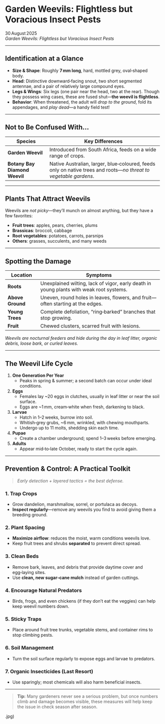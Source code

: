 # Garden Weevils: Flightless but Voracious Insect Pests

30 August 2025  
*Garden Weevils: Flightless but Voracious Insect Pests*

---

## Identification at a Glance

- **Size & Shape**: Roughly **7 mm long**, hard, mottled grey, oval‑shaped body.  
- **Head**: Distinctive downward‑facing snout, two short segmented antennae, and a pair of relatively large compound eyes.  
- **Legs & Wings**: Six legs (one pair near the head, two at the rear). Though they possess wing cases, these are fused shut—**the weevil is flightless**.  
- **Behavior**: When threatened, the adult will *drop to the ground*, fold its appendages, and *play dead*—a handy field test!

---

## Not to Be Confused With…

| Species | Key Differences |
|---------|-----------------|
| **Garden Weevil** | Introduced from South Africa, feeds on a wide range of crops. |
| **Botany Bay Diamond Weevil** | Native Australian, larger, blue‑coloured, feeds only on native trees and roots—*no threat to vegetable gardens*. |

---

## Plants That Attract Weevils

Weevils are *not picky*—they’ll munch on almost anything, but they have a few favorites:

- **Fruit trees**: apples, pears, cherries, plums  
- **Brassicas**: broccoli, cabbage  
- **Root vegetables**: potatoes, carrots, parsnips  
- **Others**: grasses, succulents, and many weeds

---

## Spotting the Damage

| Location | Symptoms |
|----------|----------|
| **Roots** | Unexplained wilting, lack of vigor, early death in young plants with weak root systems. |
| **Above Ground** | Uneven, round holes in leaves, flowers, and fruit—often starting at the edges. |
| **Young Trees** | Complete defoliation, “ring‑barked” branches that stop growing. |
| **Fruit** | Chewed clusters, scarred fruit with lesions. |

*Weevils are nocturnal feeders and hide during the day in leaf litter, organic debris, loose bark, or curled leaves.*

---

## The Weevil Life Cycle

1. **One Generation Per Year**  
   - Peaks in spring & summer; a second batch can occur under ideal conditions.  
2. **Eggs**  
   - Females lay ~20 eggs in clutches, usually in leaf litter or near the soil surface.  
   - Eggs are ~1 mm, cream‑white when fresh, darkening to black.  
3. **Larvae**  
   - Hatch in 1–2 weeks, burrow into soil.  
   - Whitish‑grey grubs, ~6 mm, wrinkled, with chewing mouthparts.  
   - Undergo up to 11 molts, shedding skin each time.  
4. **Pupae**  
   - Create a chamber underground; spend 1–3 weeks before emerging.  
5. **Adults**  
   - Appear mid‑to‑late October, ready to start the cycle again.

---

## Prevention & Control: A Practical Toolkit

> *Early detection + layered tactics = the best defense.*

### 1. Trap Crops  
- Grow dandelion, marshmallow, sorrel, or portulaca as decoys.  
- **Inspect regularly**—remove any weevils you find to avoid giving them a breeding ground.

### 2. Plant Spacing  
- **Maximize airflow**: reduces the moist, warm conditions weevils love.  
- Keep fruit trees and shrubs **separated** to prevent direct spread.

### 3. Clean Beds  
- Remove bark, leaves, and debris that provide daytime cover and egg‑laying sites.  
- Use **clean, new sugar‑cane mulch** instead of garden cuttings.

### 4. Encourage Natural Predators  
- Birds, frogs, and even chickens (if they don’t eat the veggies) can help keep weevil numbers down.

### 5. Sticky Traps  
- Place around fruit tree trunks, vegetable stems, and container rims to stop climbing pests.

### 6. Soil Management  
- Turn the soil surface regularly to expose eggs and larvae to predators.

### 7. Organic Insecticides (Last Resort)  
- Use sparingly; most chemicals will also harm beneficial insects.

---

> **Tip:** Many gardeners never see a serious problem, but once numbers climb and damage becomes visible, these measures will help keep the issue in check season after season.

.jpg)